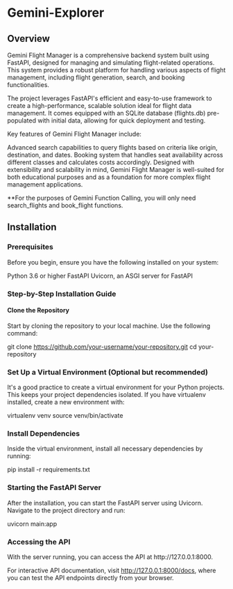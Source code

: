 # Gemini-Explorer
<h2> Overview </h2>
Gemini Flight Manager is a comprehensive backend system built using FastAPI, designed for managing and simulating flight-related operations. This system provides a robust platform for handling various aspects of flight management, including flight generation, search, and booking functionalities.

The project leverages FastAPI's efficient and easy-to-use framework to create a high-performance, scalable solution ideal for flight data management. It comes equipped with an SQLite database (flights.db) pre-populated with initial data, allowing for quick deployment and testing.

Key features of Gemini Flight Manager include:

Advanced search capabilities to query flights based on criteria like origin, destination, and dates.
Booking system that handles seat availability across different classes and calculates costs accordingly.
Designed with extensibility and scalability in mind, Gemini Flight Manager is well-suited for both educational purposes and as a foundation for more complex flight management applications.

**For the purposes of Gemini Function Calling, you will only need search_flights and book_flight functions.

<h2> Installation </h2>
<h3> Prerequisites </h3>
Before you begin, ensure you have the following installed on your system:

Python 3.6 or higher
FastAPI
Uvicorn, an ASGI server for FastAPI
<h3> Step-by-Step Installation Guide </h3>
<h4> Clone the Repository </h4>

Start by cloning the repository to your local machine. Use the following command:

git clone https://github.com/your-username/your-repository.git
cd your-repository

<h3> Set Up a Virtual Environment (Optional but recommended) </h3>
It's a good practice to create a virtual environment for your Python projects. This keeps your project dependencies isolated. If you have virtualenv installed, create a new environment with:

virtualenv venv
source venv/bin/activate
<h3> Install Dependencies </h3>
Inside the virtual environment, install all necessary dependencies by running:

pip install -r requirements.txt

<h3> Starting the FastAPI Server </h3>
After the installation, you can start the FastAPI server using Uvicorn. Navigate to the project directory and run:

uvicorn main:app
<h3> Accessing the API </h3>
With the server running, you can access the API at http://127.0.0.1:8000.

For interactive API documentation, visit http://127.0.0.1:8000/docs, where you can test the API endpoints directly from your browser.
